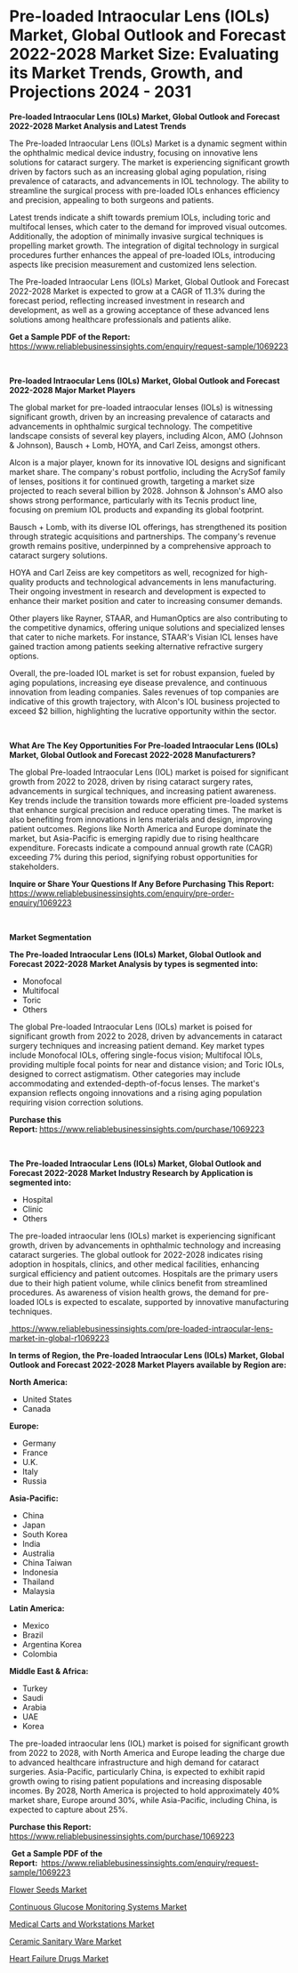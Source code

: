 <p><h1>Pre-loaded Intraocular Lens (IOLs) Market, Global Outlook and Forecast 2022-2028 Market Size: Evaluating its Market Trends, Growth, and Projections 2024 - 2031</h1></p><p><strong>Pre-loaded Intraocular Lens (IOLs) Market, Global Outlook and Forecast 2022-2028 Market Analysis and Latest Trends</strong></p>
<p><p>The Pre-loaded Intraocular Lens (IOLs) Market is a dynamic segment within the ophthalmic medical device industry, focusing on innovative lens solutions for cataract surgery. The market is experiencing significant growth driven by factors such as an increasing global aging population, rising prevalence of cataracts, and advancements in IOL technology. The ability to streamline the surgical process with pre-loaded IOLs enhances efficiency and precision, appealing to both surgeons and patients.</p><p>Latest trends indicate a shift towards premium IOLs, including toric and multifocal lenses, which cater to the demand for improved visual outcomes. Additionally, the adoption of minimally invasive surgical techniques is propelling market growth. The integration of digital technology in surgical procedures further enhances the appeal of pre-loaded IOLs, introducing aspects like precision measurement and customized lens selection.</p><p>The Pre-loaded Intraocular Lens (IOLs) Market, Global Outlook and Forecast 2022-2028 Market is expected to grow at a CAGR of 11.3% during the forecast period, reflecting increased investment in research and development, as well as a growing acceptance of these advanced lens solutions among healthcare professionals and patients alike.</p></p>
<p><strong>Get a Sample PDF of the Report:&nbsp;</strong> <a href="https://www.reliablebusinessinsights.com/enquiry/request-sample/1069223">https://www.reliablebusinessinsights.com/enquiry/request-sample/1069223</a></p>
<p>&nbsp;</p>
<p><strong>Pre-loaded Intraocular Lens (IOLs) Market, Global Outlook and Forecast 2022-2028 Major Market Players</strong></p>
<p><p>The global market for pre-loaded intraocular lenses (IOLs) is witnessing significant growth, driven by an increasing prevalence of cataracts and advancements in ophthalmic surgical technology. The competitive landscape consists of several key players, including Alcon, AMO (Johnson & Johnson), Bausch + Lomb, HOYA, and Carl Zeiss, amongst others.</p><p>Alcon is a major player, known for its innovative IOL designs and significant market share. The company's robust portfolio, including the AcrySof family of lenses, positions it for continued growth, targeting a market size projected to reach several billion by 2028. Johnson & Johnson's AMO also shows strong performance, particularly with its Tecnis product line, focusing on premium IOL products and expanding its global footprint.</p><p>Bausch + Lomb, with its diverse IOL offerings, has strengthened its position through strategic acquisitions and partnerships. The company's revenue growth remains positive, underpinned by a comprehensive approach to cataract surgery solutions.</p><p>HOYA and Carl Zeiss are key competitors as well, recognized for high-quality products and technological advancements in lens manufacturing. Their ongoing investment in research and development is expected to enhance their market position and cater to increasing consumer demands.</p><p>Other players like Rayner, STAAR, and HumanOptics are also contributing to the competitive dynamics, offering unique solutions and specialized lenses that cater to niche markets. For instance, STAAR's Visian ICL lenses have gained traction among patients seeking alternative refractive surgery options.</p><p>Overall, the pre-loaded IOL market is set for robust expansion, fueled by aging populations, increasing eye disease prevalence, and continuous innovation from leading companies. Sales revenues of top companies are indicative of this growth trajectory, with Alcon's IOL business projected to exceed $2 billion, highlighting the lucrative opportunity within the sector.</p></p>
<p>&nbsp;</p>
<p><strong>What Are The Key Opportunities For Pre-loaded Intraocular Lens (IOLs) Market, Global Outlook and Forecast 2022-2028 Manufacturers?</strong></p>
<p><p>The global Pre-loaded Intraocular Lens (IOL) market is poised for significant growth from 2022 to 2028, driven by rising cataract surgery rates, advancements in surgical techniques, and increasing patient awareness. Key trends include the transition towards more efficient pre-loaded systems that enhance surgical precision and reduce operating times. The market is also benefiting from innovations in lens materials and design, improving patient outcomes. Regions like North America and Europe dominate the market, but Asia-Pacific is emerging rapidly due to rising healthcare expenditure. Forecasts indicate a compound annual growth rate (CAGR) exceeding 7% during this period, signifying robust opportunities for stakeholders.</p></p>
<p><strong>Inquire or Share Your Questions If Any Before Purchasing This Report:</strong> <a href="https://www.reliablebusinessinsights.com/enquiry/pre-order-enquiry/1069223">https://www.reliablebusinessinsights.com/enquiry/pre-order-enquiry/1069223</a></p>
<p>&nbsp;</p>
<p><strong>Market Segmentation</strong></p>
<p><strong>The Pre-loaded Intraocular Lens (IOLs) Market, Global Outlook and Forecast 2022-2028 Market Analysis by types is segmented into:</strong></p>
<p><ul><li>Monofocal</li><li>Multifocal</li><li>Toric</li><li>Others</li></ul></p>
<p><p>The global Pre-loaded Intraocular Lens (IOLs) market is poised for significant growth from 2022 to 2028, driven by advancements in cataract surgery techniques and increasing patient demand. Key market types include Monofocal IOLs, offering single-focus vision; Multifocal IOLs, providing multiple focal points for near and distance vision; and Toric IOLs, designed to correct astigmatism. Other categories may include accommodating and extended-depth-of-focus lenses. The market's expansion reflects ongoing innovations and a rising aging population requiring vision correction solutions.</p></p>
<p><strong>Purchase this Report:&nbsp;</strong><a href="https://www.reliablebusinessinsights.com/purchase/1069223">https://www.reliablebusinessinsights.com/purchase/1069223</a></p>
<p>&nbsp;</p>
<p><strong>The Pre-loaded Intraocular Lens (IOLs) Market, Global Outlook and Forecast 2022-2028 Market Industry Research by Application is segmented into:</strong></p>
<p><ul><li>Hospital</li><li>Clinic</li><li>Others</li></ul></p>
<p><p>The pre-loaded intraocular lens (IOLs) market is experiencing significant growth, driven by advancements in ophthalmic technology and increasing cataract surgeries. The global outlook for 2022-2028 indicates rising adoption in hospitals, clinics, and other medical facilities, enhancing surgical efficiency and patient outcomes. Hospitals are the primary users due to their high patient volume, while clinics benefit from streamlined procedures. As awareness of vision health grows, the demand for pre-loaded IOLs is expected to escalate, supported by innovative manufacturing techniques.</p></p>
<p><a href="https://www.reliablebusinessinsights.com/pre-loaded-intraocular-lens-market-in-global-r1069223">&nbsp;https://www.reliablebusinessinsights.com/pre-loaded-intraocular-lens-market-in-global-r1069223</a></p>
<p><strong>In terms of Region, the Pre-loaded Intraocular Lens (IOLs) Market, Global Outlook and Forecast 2022-2028 Market Players available by Region are:</strong></p>
<p>
    <p> <strong> North America: </strong>
        <ul>
            <li>United States</li>
            <li>Canada</li>
        </ul>
        </p> 
    <p> <strong> Europe: </strong>
        <ul>
            <li>Germany</li>
            <li>France</li>
            <li>U.K.</li>
            <li>Italy</li>
            <li>Russia</li>
        </ul>
        </p> 
    <p> <strong> Asia-Pacific: </strong>
        <ul>
            <li>China</li>
            <li>Japan</li>
            <li>South Korea</li>
            <li>India</li>
            <li>Australia</li>
            <li>China Taiwan</li>
            <li>Indonesia</li>
            <li>Thailand</li>
            <li>Malaysia</li>
        </ul>
        </p> 
    <p> <strong> Latin America: </strong>
        <ul>
            <li>Mexico</li>
            <li>Brazil</li>
            <li>Argentina Korea</li>
            <li>Colombia</li>
        </ul>
        </p> 
    <p> <strong> Middle East & Africa: </strong>
        <ul>
            <li>Turkey</li>
            <li>Saudi</li>
            <li>Arabia</li>
            <li>UAE</li>
            <li>Korea</li>
        </ul>
    </p>
    </p>
<p><p>The pre-loaded intraocular lens (IOL) market is poised for significant growth from 2022 to 2028, with North America and Europe leading the charge due to advanced healthcare infrastructure and high demand for cataract surgeries. Asia-Pacific, particularly China, is expected to exhibit rapid growth owing to rising patient populations and increasing disposable incomes. By 2028, North America is projected to hold approximately 40% market share, Europe around 30%, while Asia-Pacific, including China, is expected to capture about 25%.</p></p>
<p><strong>Purchase this Report: </strong><a href="https://www.reliablebusinessinsights.com/purchase/1069223">https://www.reliablebusinessinsights.com/purchase/1069223</a></p>
<p>&nbsp;<strong>Get a Sample PDF of the Report:&nbsp;&nbsp;</strong><a href="https://www.reliablebusinessinsights.com/enquiry/request-sample/1069223">https://www.reliablebusinessinsights.com/enquiry/request-sample/1069223</a></p>
<p><strong></strong></p>
<p><p><a href="https://www.linkedin.com/pulse/global-flower-seeds-market-product-type-application-gzngc?trackingId=0r5RRlP5SKyTgvpoWEJdQw%3D%3D">Flower Seeds Market</a></p><p><a href="https://www.linkedin.com/pulse/continuous-glucose-monitoring-systems-market-forecasts-48bze?trackingId=qCyEZ2NeTICWSfHUW4%2Fz1A%3D%3D">Continuous Glucose Monitoring Systems Market</a></p><p><a href="https://www.linkedin.com/pulse/global-medical-carts-workstations-market-focus-application-8aioe?trackingId=PFPQt0z%2BSEyL3TRK%2BimeCA%3D%3D">Medical Carts and Workstations Market</a></p><p><a href="https://www.linkedin.com/pulse/ceramic-sanitary-ware-market-size-share-trends-analysis-report-wvvpe?trackingId=JzlCGjMpQau%2B%2B02y%2FlEDuA%3D%3D">Ceramic Sanitary Ware Market</a></p><p><a href="https://www.linkedin.com/pulse/global-perspectives-heart-failure-drugs-market-trends-forecast-kqqie?trackingId=nU2C2BV4QJ%2ByP2VwewxjPg%3D%3D">Heart Failure Drugs Market</a></p></p>